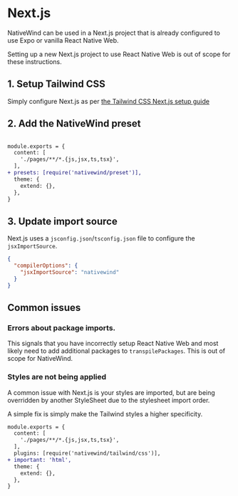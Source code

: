 # Next.js

NativeWind can be used in a Next.js project that is already configured to use Expo or vanilla React Native Web.

Setting up a new Next.js project to use React Native Web is out of scope for these instructions.

## 1. Setup Tailwind CSS

Simply configure Next.js as per [the Tailwind CSS Next.js setup guide](https://tailwindcss.com/docs/guides/nextjs)

## 2. Add the NativeWind preset

```diff title="tailwind.config.js"

module.exports = {
  content: [
    './pages/**/*.{js,jsx,ts,tsx}',
  ],
+ presets: [require('nativewind/preset')],
  theme: {
    extend: {},
  },
}
```

## 3. Update import source

Next.js uses a `jsconfig.json`/`tsconfig.json` file to configure the `jsxImportSource`.

```json title="tsconfig.json"
{
  "compilerOptions": {
    "jsxImportSource": "nativewind"
  }
}
```

## Common issues

### Errors about package imports.

This signals that you have incorrectly setup React Native Web and most likely need to add additional packages to `transpilePackages`. This is out of scope for NativeWind.

### Styles are not being applied

A common issue with Next.js is your styles are imported, but are being overridden by another StyleSheet due to the stylesheet import order.

A simple fix is simply make the Tailwind styles a higher specificity.

```diff title=tailwind.config.json
module.exports = {
  content: [
    './pages/**/*.{js,jsx,ts,tsx}',
  ],
  plugins: [require('nativewind/tailwind/css')],
+ important: 'html',
  theme: {
    extend: {},
  },
}
```
